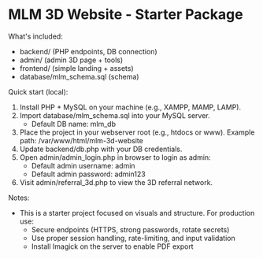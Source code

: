 MLM 3D Website - Starter Package
=================================

What's included:
- backend/ (PHP endpoints, DB connection)
- admin/ (admin 3D page + tools)
- frontend/ (simple landing + assets)
- database/mlm_schema.sql (schema)

Quick start (local):
1. Install PHP + MySQL on your machine (e.g., XAMPP, MAMP, LAMP).
2. Import database/mlm_schema.sql into your MySQL server.
   - Default DB name: mlm_db
3. Place the project in your webserver root (e.g., htdocs or www).
   Example path: /var/www/html/mlm-3d-website
4. Update backend/db.php with your DB credentials.
5. Open admin/admin_login.php in browser to login as admin:
   - Default admin username: admin
   - Default admin password: admin123
6. Visit admin/referral_3d.php to view the 3D referral network.

Notes:
- This is a starter project focused on visuals and structure. For production use:
  * Secure endpoints (HTTPS, strong passwords, rotate secrets)
  * Use proper session handling, rate-limiting, and input validation
  * Install Imagick on the server to enable PDF export
